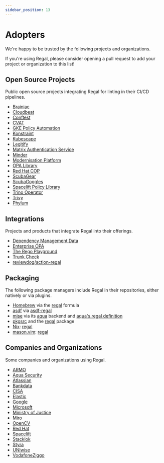 ```yaml
---
sidebar_position: 13
---
```



# Adopters

We're happy to be trusted by the following projects and organizations.

If you're using Regal, please consider opening a pull request to add your project or organization to this list!

## Open Source Projects

Public open source projects integrating Regal for linting in their CI/CD pipelines.

<!-- cspell:disable -->
- [Brainiac](https://github.com/carbonetes/brainiac)
- [Cloudbeat](https://github.com/elastic/cloudbeat)
- [Conftest](https://github.com/open-policy-agent/conftest)
- [CVAT](https://github.com/opencv/cvat)
- [GKE Policy Automation](https://github.com/google/gke-policy-automation)
- [Konstraint](https://github.com/plexsystems/konstraint)
- [Kubescape](https://github.com/kubescape/regolibrary)
- [Legitify](https://github.com/Legit-Labs/legitify)
- [Matrix Authentication Service](https://github.com/element-hq/matrix-authentication-service/)
- [Minder](https://github.com/stacklok/minder)
- [Modernisation Platform](https://github.com/ministryofjustice/modernisation-platform)
- [OPA Library](https://github.com/open-policy-agent/library)
- [Red Hat COP](https://github.com/redhat-cop/rego-policies)
- [ScubaGear](https://github.com/cisagov/ScubaGear)
- [ScubaGoggles](https://github.com/cisagov/ScubaGoggles)
- [Spacelift Policy Library](https://github.com/spacelift-io/spacelift-policies-example-library)
- [Trino Operator](https://github.com/stackabletech/trino-operator)
- [Trivy](https://github.com/aquasecurity/trivy-checks)
- [Phylum](https://github.com/phylum-dev/policy)
<!-- cspell:enable -->

## Integrations

Projects and products that integrate Regal into their offerings.

<!-- cspell:disable -->
- [Dependency Management Data](https://gitlab.com/tanna.dev/dependency-management-data)
- [Enterprise OPA](https://github.com/styrainc/enterprise-opa)
- [The Rego Playground](https://play.openpolicyagent.org)
- [Trunk Check](https://trunk.io/check)
- [reviewdog/action-regal](https://github.com/reviewdog/action-regal)
<!-- cspell:enable-->

## Packaging

The following package managers include Regal in their repositories, either natively or via plugins.

- [Homebrew](https://brew.sh/) via the [regal](https://formulae.brew.sh/formula/regal) formula
- [asdf](https://asdf-vm.com/) via [asdf-regal](https://github.com/asdf-community/asdf-regal)
- [mise](https://mise.jdx.dev/) via its [aqua](https://aquaproj.github.io/) backend and [aqua's regal definition](https://github.com/aquaproj/aqua-registry/tree/main/pkgs/StyraInc/regal)
- [pkgsrc](https://www.pkgsrc.se/) and the [regal](https://pkgsrc.se/devel/regal) package
- [Nix](https://nixos.org/): [regal](https://search.nixos.org/packages?channel=24.05&show=regal&from=0&size=50&sort=relevance&type=packages&query=regal)
- [mason.vim](https://github.com/williamboman/mason.nvim): [regal](https://github.com/mason-org/mason-registry/blob/main/packages/regal/package.yaml)

## Companies and Organizations

Some companies and organizations using Regal.

<!-- cspell:disable -->
- [ARMO](https://www.armosec.io)
- [Aqua Security](https://www.aquasec.com)
- [Atlassian](https://www.atlassian.com)
- [Bankdata](https://www.bankdata.dk)
- [CISA](https://www.cisa.gov)
- [Elastic](https://www.elastic.co)
- [Google](https://www.google.com)
- [Microsoft](https://www.microsoft.com)
- [Ministry of Justice](https://www.gov.uk/government/organisations/ministry-of-justice)
- [Miro](https://miro.com)
- [OpenCV](https://opencv.org)
- [Red Hat](https://www.redhat.com)
- [Spacelift](https://www.spacelift.io)
- [Stacklok](https://stacklok.com)
- [Styra](https://www.styra.com)
- [UNIwise](https://uniwise.eu/)
- [VodafoneZiggo](https://www.vodafoneziggo.nl)
<!-- cspell:enable-->
